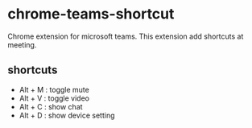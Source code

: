 # chrome-teams-shortcut

Chrome extension for microsoft teams. This extension add shortcuts at meeting.

## shortcuts

- Alt + M : toggle mute
- Alt + V : toggle video
- Alt + C : show chat
- Alt + D : show device setting
